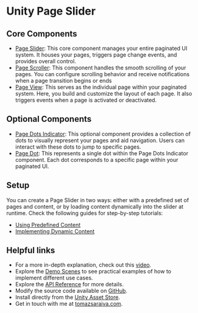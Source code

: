 # Unity Page Slider

## Core Components

- [Page Slider](../api/TS.PageSlider.PageSlider.html): This core component manages your entire paginated UI system. It houses your pages, triggers page change events, and provides overall control.
- [Page Scroller](../api/TS.PageSlider.PageScroller.html): This component handles the smooth scrolling of your pages. You can configure scrolling behavior and receive notifications when a page transition begins or ends
- [Page View](../api/TS.PageSlider.PageView.html): This serves as the individual page within your paginated system. Here, you build and customize the layout of each page. It also triggers events when a page is activated or deactivated.

## Optional Components

- [Page Dots Indicator](../api/TS.PageSlider.PageDotsIndicator.yml): This optional component provides a collection of dots to visually represent your pages and aid navigation. Users can interact with these dots to jump to specific pages.
- [Page Dot](../api/TS.PageSlider.PageDot.yml): This represents a single dot within the Page Dots Indicator component. Each dot corresponds to a specific page within your paginated UI.

## Setup

You can create a Page Slider in two ways: either with a predefined set of pages and content, or by loading content dynamically into the slider at runtime. Check the following guides for step-by-step tutorials:

- [Using Predefined Content](./setup-editor.md)
- [Implementing Dynamic Content](./setup-runtime.md)

## Helpful links

- For a more in-depth explanation, check out this [video](https://youtu.be/Z3K6qApmTsY).
- Explore the [Demo Scenes](docs/demo-scenes.md) to see practical examples of how to implement different use cases.
- Explore the [API Reference](../api/TS.PageSlider.PageSlider.html) for more details.
- Modify the source code available on [GitHub](https://github.com/tomazsaraiva/unity-canvas-page-slider).
- Install directly from the [Unity Asset Store](https://assetstore.unity.com/packages/tools/gui/page-slider-241341).
- Get in touch with me at [tomazsaraiva.com](https://tomazsaraiva.com).
